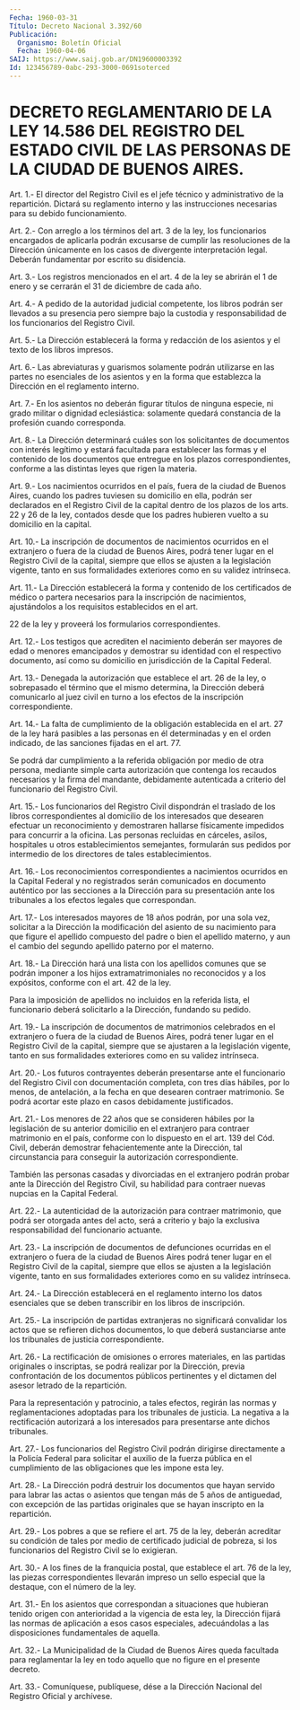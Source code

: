 ```yaml
---
Fecha: 1960-03-31
Título: Decreto Nacional 3.392/60
Publicación:
  Organismo: Boletín Oficial
  Fecha: 1960-04-06
SAIJ: https://www.saij.gob.ar/DN19600003392
Id: 123456789-0abc-293-3000-0691soterced
---
```

# DECRETO REGLAMENTARIO DE LA LEY 14.586 DEL REGISTRO DEL ESTADO CIVIL DE LAS PERSONAS DE LA CIUDAD DE BUENOS AIRES.

<a id="1"></a>
Art.  1.-  El director del Registro Civil es el jefe técnico y administrativo de  la  repartición. Dictará su reglamento interno y las  instrucciones  necesarias    para  su  debido  funcionamiento.

<a id="2"></a>
Art.  2.- Con arreglo a los términos del art. 3 de la ley, los funcionarios  encargados  de  aplicarla podrán excusarse de cumplir las  resoluciones  de  la Dirección  únicamente  en  los  casos  de divergente interpretación  legal.  Deberán  fundamentar por escrito su disidencia.

<a id="3"></a>
Art.  3.-  Los registros mencionados en el art. 4 de la ley se abrirán el 1 de enero  y  se  cerrarán  el  31 de diciembre de cada año.

<a id="4"></a>
Art.  4.-  A  pedido  de la autoridad judicial competente, los libros podrán ser llevados a  su  presencia  pero  siempre  bajo la custodia  y responsabilidad de los funcionarios del Registro Civil.

<a id="5"></a>
Art.  5.- La Dirección establecerá la forma y redacción de los asientos y el texto de los libros impresos.

<a id="6"></a>
Art.  6.-  Las  abreviaturas  y  guarismos  solamente  podrán utilizarse  en  las  partes  no  esenciales de los asientos y en la forma  que  establezca  la  Dirección  en  el  reglamento  interno.

<a id="7"></a>
Art. 7.- En los asientos no deberán figurar títulos de ninguna especie,  ni  grado  militar  o  dignidad  eclesiástica:  solamente quedará constancia de la profesión cuando corresponda.

<a id="8"></a>
Art.  8.- La Dirección determinará cuáles son los solicitantes de  documentos   con  interés  legítimo  y  estará  facultada  para establecer  las  formas  y  el  contenido  de  los  documentos  que entregue en los plazos  correspondientes,  conforme a las distintas leyes que rigen la materia.

<a id="9"></a>
Art.  9.-  Los  nacimientos  ocurridos en el país, fuera de la ciudad de Buenos Aires, cuando los  padres tuviesen su domicilio en ella,  podrán ser declarados en el Registro  Civil  de  la  capital dentro de  los  plazos  de  los  arts.  22 y 26 de la ley, contados desde que los padres hubieren vuelto a su  domicilio en la capital.

<a id="10"></a>
Art. 10.- La inscripción de documentos de nacimientos ocurridos en el  extranjero o fuera de la ciudad de Buenos Aires, podrá tener lugar en  el  Registro  Civil  de  la capital, siempre que ellos se ajusten  a  la  legislación  vigente,  tanto  en  sus  formalidades exteriores como en su validez intrínseca.

<a id="11"></a>
Art. 11.- La Dirección establecerá la forma y contenido de los certificados  de médico o partera necesarios para la inscripción de nacimientos, ajustándolos  a los requisitos establecidos en el art.

22  de  la  ley  y  proveerá  los    formularios  correspondientes.

<a id="12"></a>
Art. 12.- Los testigos que acrediten el nacimiento deberán ser mayores  de edad o menores emancipados y demostrar su identidad con el respectivo  documento,  así como su domicilio en jurisdicción de la Capital Federal.

<a id="13"></a>
Art. 13.- Denegada la autorización que establece el art. 26 de la ley,  o  sobrepasado  el  término  que  el  mismo  determina, la Dirección  deberá comunicarlo al juez civil en turno a los  efectos de la inscripción correspondiente.

<a id="14"></a>
Art. 14.- La falta de cumplimiento de la obligación establecida en el  art.  27  de  la  ley  hará  pasibles  a  las personas en él determinadas  y en el orden indicado, de las sanciones  fijadas  en el art. 77.

Se podrá dar cumplimiento  a  la  referida  obligación por medio de otra persona, mediante simple carta autorización  que  contenga los recaudos    necesarios    y  la  firma  del  mandante,  debidamente autenticada  a  criterio  del    funcionario  del  Registro  Civil.

<a id="15"></a>
Art.  15.-  Los  funcionarios del Registro Civil dispondrán el traslado  de  los  libros  correspondientes  al  domicilio  de  los interesados que desearen  efectuar  un reconocimiento y demostraren hallarse físicamente impedidos para concurrir  a  la  oficina.  Las personas    recluidas  en  cárceles,  asilos,  hospitales  u  otros establecimientos  semejantes, formularán sus pedidos por intermedio de los directores de tales establecimientos.

<a id="16"></a>
Art.  16.-  Los reconocimientos correspondientes a nacimientos ocurridos en la Capital  Federal y no registrados serán comunicados en documento auténtico por  las  secciones  a  la Dirección para su presentación  ante  los  tribunales  a  los  efectos  legales   que correspondan.

<a id="17"></a>
Art.  17.-  Los interesados mayores de 18 años podrán, por una sola vez, solicitar  a  la Dirección la modificación del asiento de su nacimiento para que figure  el  apellido  compuesto  del padre o bien  el  apellido  materno,  y  aun el cambio del segundo apellido paterno por el materno.

<a id="18"></a>
Art. 18.- La Dirección hará una lista con los apellidos comunes que se podrán imponer a los hijos extramatrimoniales no reconocidos  y  a los expósitos, conforme con el art. 42 de la ley.

Para la imposición  de apellidos no incluidos en la referida lista, el funcionario deberá  solicitarlo  a  la  Dirección,  fundando  su pedido.

<a id="19"></a>
Art.  19.-  La  inscripción  de  documentos  de  matrimonios celebrados  en  el extranjero o fuera de la ciudad de Buenos Aires, podrá tener lugar  en  el Registro Civil de la capital, siempre que se ajustaren a la legislación  vigente,  tanto  en sus formalidades exteriores como en su validez intrínseca.

<a id="20"></a>
Art. 20.- Los futuros contrayentes deberán presentarse ante el funcionario  del  Registro  Civil  con  documentación completa, con tres días hábiles, por lo menos, de antelación,  a  la fecha en que desearen contraer matrimonio. Se podrá acortar este plazo  en casos debidamente justificados.

<a id="21"></a>
Art. 21.- Los menores de 22 años que se consideren hábiles por la legislación  de  su  anterior  domicilio  en  el extranjero para contraer  matrimonio  en el país, conforme con lo dispuesto  en  el art. 139 del Cód. Civil,  deberán demostrar fehacientemente ante la Dirección,  tal  circunstancia    para  conseguir  la  autorización correspondiente.

También las personas casadas y divorciadas  en el extranjero podrán probar  ante  la Dirección del Registro Civil,  su  habilidad  para contraer nuevas nupcias en la Capital Federal.

<a id="22"></a>
Art.  22.-  La  autenticidad  de la autorización para contraer matrimonio, que podrá ser otorgada antes  del acto, será a criterio y  bajo  la  exclusiva  responsabilidad  del funcionario  actuante.

<a id="23"></a>
Art. 23.- La inscripción de documentos de defunciones ocurridas en el  extranjero  o fuera de la ciudad de Buenos Aires podrá tener lugar en el Registro  Civil  de  la  capital,  siempre que ellos se ajusten  a  la  legislación  vigente,  tanto  en  sus  formalidades exteriores como en su validez intrínseca.

<a id="24"></a>
Art. 24.- La Dirección establecerá en el reglamento interno los datos  esenciales  que  se  deben  transcribir  en  los  libros  de inscripción.

<a id="25"></a>
Art. 25.- La inscripción de partidas extranjeras no significará convalidar  los  actos  que  se  refieren dichos documentos, lo que deberá sustanciarse ante los tribunales de justicia correspondiente.

<a id="26"></a>
Art.  26.- La rectificación de omisiones o errores materiales, en las partidas  originales  o inscriptas, se podrá realizar por la Dirección,  previa  confrontación    de   los  documentos  públicos pertinentes  y el dictamen del asesor letrado  de  la  repartición.

Para la representación  y  patrocinio, a tales efectos, regirán las normas  y  reglamentaciones  adoptadas    para  los  tribunales  de justicia.  La  negativa  a  la  rectificación  autorizará    a  los interesados para presentarse ante dichos tribunales.

<a id="27"></a>
Art. 27.- Los funcionarios del Registro Civil podrán dirigirse directamente  a  la Policía Federal para solicitar el auxilio de la fuerza pública en  el  cumplimiento  de  las  obligaciones  que les impone esta ley.

<a id="28"></a>
Art. 28.- La Dirección podrá destruir los documentos que hayan servido  para  labrar las actas o asientos que tengan más de 5 años de antiguedad, con  excepción  de  las  partidas  originales que se hayan inscripto en la repartición.

<a id="29"></a>
Art.  29.-  Los  pobres a que se refiere el art. 75 de la ley, deberán acreditar su condición  de  tales  por medio de certificado judicial de pobreza, si los funcionarios del  Registro  Civil se lo exigieran.

<a id="30"></a>
Art. 30.- A los fines de la franquicia postal, que establece el art.  76 de la ley, las piezas correspondientes llevarán impreso un sello  especial   que  la  destaque,  con  el  número  de  la  ley.

<a id="31"></a>
Art.  31.-  En los asientos que correspondan a situaciones que hubieran tenido origen  con anterioridad a la vigencia de esta ley, la  Dirección  fijará  las  normas   de  aplicación  a  esos  casos especiales,  adecuándolas  a  las  disposiciones  fundamentales  de aquella.

<a id="32"></a>
Art.  32.- La Municipalidad de la Ciudad de Buenos Aires queda facultada para  reglamentar la ley en todo aquello que no figure en el presente decreto.

<a id="33"></a>
Art. 33.- Comuníquese, publíquese, dése a la Dirección Nacional del Registro Oficial y archívese.
